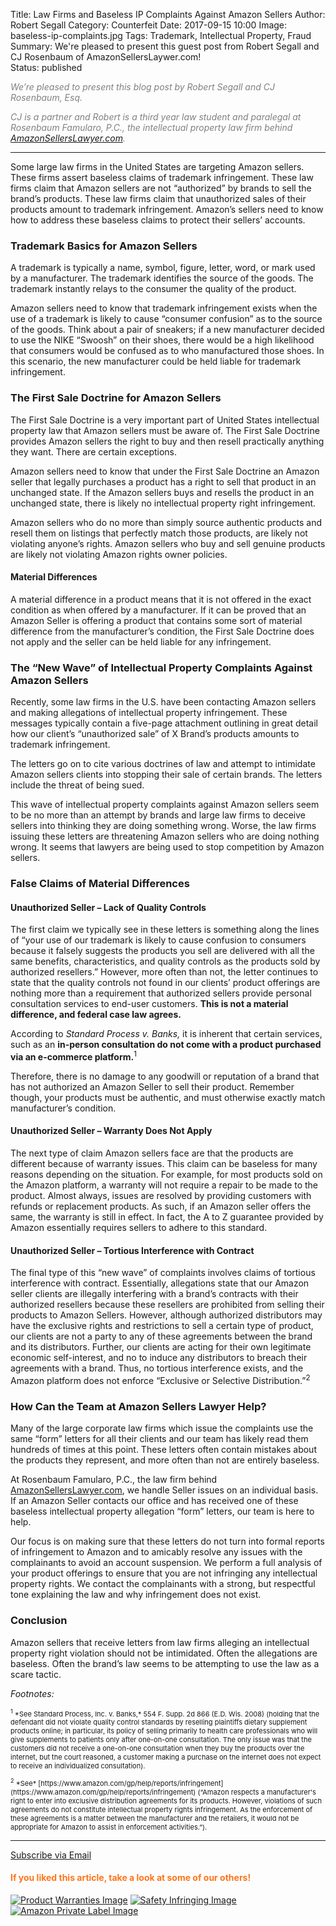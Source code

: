 Title: Law Firms and Baseless IP Complaints Against Amazon Sellers
Author: Robert Segall
Category: Counterfeit
Date: 2017-09-15 10:00
Image: baseless-ip-complaints.jpg
Tags: Trademark, Intellectual Property, Fraud
Summary: We're pleased to present this guest post from Robert Segall and CJ Rosenbaum of AmazonSellersLaywer.com!  
Status: published 

<font color="gray">*We’re pleased to present this blog post by Robert Segall and CJ Rosenbaum, Esq.*</font>

<font color="gray">*CJ is a partner and Robert is a third year law student and paralegal at Rosenbaum Famularo, P.C., the intellectual property law firm behind [AmazonSellersLawyer.com](https://www.amazonsellerslawyer.com/).*</font>

---

Some large law firms in the United States are targeting Amazon sellers.  These firms assert baseless claims of trademark infringement. These law firms claim that Amazon sellers are not “authorized” by brands to sell the brand’s products. These law firms claim that unauthorized sales of their products amount to trademark infringement. Amazon’s sellers need to know how to address these baseless claims to protect their sellers’ accounts.
	
### Trademark Basics for Amazon Sellers 

A trademark is typically a name, symbol, figure, letter, word, or mark used by a manufacturer.  The trademark identifies the source of the goods.  The trademark instantly relays to the consumer the quality of the product. 

Amazon sellers need to know that trademark infringement exists when the use of a trademark is likely to cause “consumer confusion” as to the source of the goods. Think about a pair of sneakers; if a new manufacturer decided to use the NIKE “Swoosh” on their shoes, there would be a high likelihood that consumers would be confused as to who manufactured those shoes. In this scenario, the new manufacturer could be held liable for trademark infringement. 

### The First Sale Doctrine for Amazon Sellers

The First Sale Doctrine is a very important part of United States intellectual property law that Amazon sellers must be aware of. The First Sale Doctrine provides Amazon sellers the right to buy and then resell practically anything they want.  There are certain exceptions.

Amazon sellers need to know that under the First Sale Doctrine an Amazon seller that legally purchases a product has a right to sell that product in an unchanged state.  If the Amazon sellers buys and resells the product in an unchanged state, there is likely no intellectual property right infringement. 

Amazon sellers who do no more than simply source authentic products and resell them on listings that perfectly match those products, are likely not violating anyone’s rights.  Amazon sellers who buy and sell genuine products are likely not violating Amazon rights owner policies. 

#### Material Differences

A material difference in a product means that it is not offered in the exact condition as when offered by a manufacturer. If it can be proved that an Amazon Seller is offering a product that contains some sort of material difference from the manufacturer’s condition, the First Sale Doctrine does not apply and the seller can be held liable for any infringement. 

### The “New Wave” of Intellectual Property Complaints Against Amazon Sellers 

Recently, some law firms in the U.S. have been contacting Amazon sellers and making allegations of intellectual property infringement. These messages typically contain a five-page attachment outlining in great detail how our client’s “unauthorized sale” of X Brand’s products amounts to trademark infringement. 

The letters go on to cite various doctrines of law and attempt to intimidate Amazon sellers clients into stopping their sale of certain brands.  The letters include the threat of being sued.  

This wave of intellectual property complaints against Amazon sellers seem to be no more than an attempt by brands and large law firms to deceive sellers into thinking they are doing something wrong. Worse, the law firms issuing these letters are threatening Amazon sellers who are doing nothing wrong.  It seems that lawyers are being used to stop competition by Amazon sellers.


### False Claims of Material Differences

#### Unauthorized Seller – Lack of Quality Controls 

The first claim we typically see in these letters is something along the lines of “your use of our trademark is likely to cause confusion to consumers because it falsely suggests the products you sell are delivered with all the same benefits, characteristics, and quality controls as the products sold by authorized resellers.” However, more often than not, the letter continues to state that the quality controls not found in our clients’ product offerings are nothing more than a requirement that authorized sellers provide personal consultation services to end-user customers. **This is not a material difference, and federal case law agrees.** 

According to *Standard Process v. Banks,* it is inherent that certain services, such as an **in-person consultation do not come with a product purchased via an e-commerce platform.**<sup>1</sup> 

Therefore, there is no damage to any goodwill or reputation of a brand that has not authorized an Amazon Seller to sell their product. Remember though, your products must be authentic, and must otherwise exactly match manufacturer’s condition. 

#### Unauthorized Seller – Warranty Does Not Apply 

The next type of claim Amazon sellers face are that the products are different because of warranty issues. This claim can be baseless for many reasons depending on the situation. For example, for most products sold on the Amazon platform, a warranty will not require a repair to be made to the product. Almost always, issues are resolved by providing customers with refunds or replacement products. As such, if an Amazon seller offers the same, the warranty is still in effect. In fact, the A to Z guarantee provided by Amazon essentially requires sellers to adhere to this standard. 

#### Unauthorized Seller – Tortious Interference with Contract 

The final type of this “new wave” of complaints involves claims of tortious interference with contract. Essentially, allegations state that our Amazon seller clients are illegally interfering with a brand’s contracts with their authorized resellers because these resellers are prohibited from selling their products to Amazon Sellers. However, although authorized distributors may have the exclusive rights and restrictions to sell a certain type of product, our clients are not a party to any of these agreements between the brand and its distributors. Further, our clients are acting for their own legitimate economic self-interest, and no to induce any distributors to breach their agreements with a brand. Thus, no tortious interference exists, and the Amazon platform does not enforce “Exclusive or Selective Distribution.”<sup>2</sup>

### How Can the Team at Amazon Sellers Lawyer Help?

Many of the large corporate law firms which issue the complaints use the same “form” letters for all their clients and our team has likely read them hundreds of times at this point. These letters often contain mistakes about the products they represent, and more often than not are entirely baseless. 

At Rosenbaum Famularo, P.C., the law firm behind [AmazonSellersLawyer.com](https://www.amazonsellerslawyer.com/), we handle Seller issues on an individual basis. If an Amazon Seller contacts our office and has received one of these baseless intellectual property allegation “form” letters, our team is here to help. 

Our focus is on making sure that these letters do not turn into formal reports of infringement to Amazon and to amicably resolve any issues with the complainants to avoid an account suspension. We perform a full analysis of your product offerings to ensure that you are not infringing any intellectual property rights. We contact the complainants with a strong, but respectful tone explaining the law and why infringement does not exist. 

### Conclusion

Amazon sellers that receive letters from law firms alleging an intellectual property right violation should not be intimidated. Often the allegations are baseless. Often the brand’s law seems to be attempting to use the law as a scare tactic. 

*Footnotes:*

<p style="font-size:11px">
<sup>1</sup> *See Standard Process, Inc. v. Banks,* 554 F. Supp. 2d 866 (E.D. Wis. 2008) (holding that the defendant did not violate quality control standards by reselling plaintiffs dietary supplement products online; in particular, its policy of selling primarily to health care professionals who will give supplements to patients only after one-on-one consultation. The only issue was that the customers did not receive a one-on-one consultation when they buy the products over the internet, but the court reasoned, a customer making a purchase on the internet does not expect to receive an individualized consultation).
</p> 

<p style="font-size:11px">
<sup>2</sup> *See* [https://www.amazon.com/gp/help/reports/infringement](https://www.amazon.com/gp/help/reports/infringement) (“Amazon respects a manufacturer's right to enter into exclusive distribution agreements for its products. However, violations of such agreements do not constitute intellectual property rights infringement. As the enforcement of these agreements is a matter between the manufacturer and the retailers, it would not be appropriate for Amazon to assist in enforcement activities.”).
</p>

---

<!--Added this section from Leadboxes-->
<a class="btn btn-primary" href="https://efficientera.leadpages.co/leadbox/121f91a73f72a2%3A12c54680e746dc/5687539843203072/" target="_blank">Subscribe via Email</a><script data-leadbox="121f91a73f72a2:12c54680e746dc" data-url="https://efficientera.leadpages.co/leadbox/121f91a73f72a2%3A12c54680e746dc/5687539843203072/" data-config="%7B%7D" type="text/javascript" src="https://efficientera.leadpages.co/leadbox-1468522675.js"></script>

#### <font color="FF751A">If you liked this article, take a look at some of our others!</font>

<a href="https://efficientera.com/blog/2017/05/product-warranties-for-sellers-protection-from-hijackers.html">![Product Warranties Image](/images/blog/related/cj-guest-warranty_small.jpg)</a>
<a href="https://efficientera.com/blog/2017/06/amazon-suspension-series-selling-safety-infringing-items.html">![Safety Infringing Image](/images/blog/related/sellerengine-safety-infringing_small.jpg)</a>
<a href="https://efficientera.com/blog/2017/08/amazons-private-label-brands-should-you-be-worried.html">![Amazon Private Label Image](/images/blog/related/amz-private-label_small.jpg)</a>